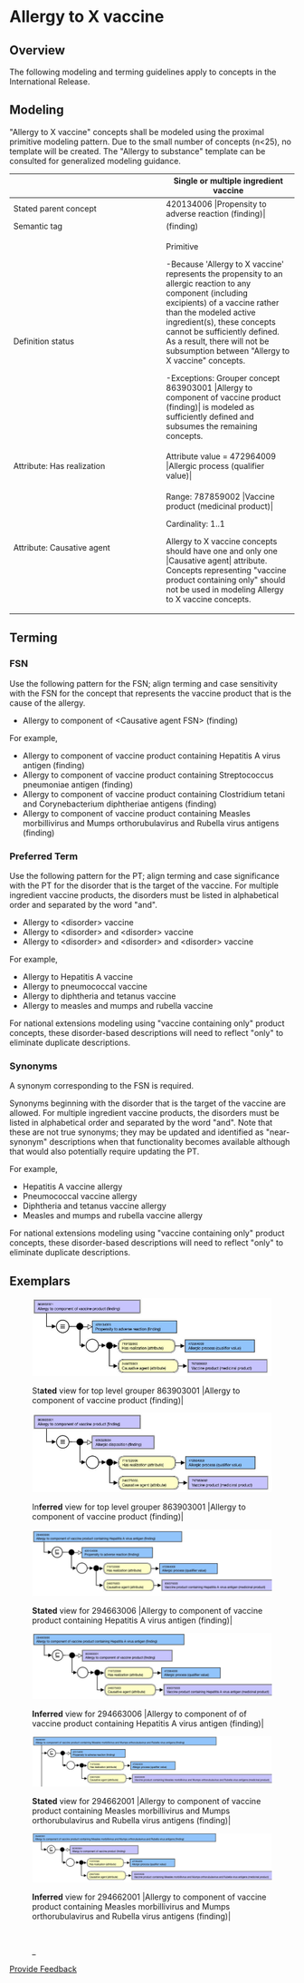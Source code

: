 # Allergy to X vaccine

## Overview

The following modeling and terming guidelines apply to concepts in the International Release.

## Modeling

"Allergy to X vaccine" concepts shall be modeled using the proximal primitive modeling pattern. Due to the small number of concepts (n<25), no template will be created. The "Allergy to substance" template can be consulted for generalized modeling guidance.

<table data-header-hidden><thead><tr><th width="255.8515625"></th><th>Single or multiple ingredient vaccine</th></tr></thead><tbody><tr><td>Stated parent concept</td><td>420134006 |Propensity to adverse reaction (finding)|</td></tr><tr><td>Semantic tag</td><td>(finding)</td></tr><tr><td>Definition status</td><td><p>Primitive </p><p></p><p>-Because 'Allergy to X vaccine' represents the propensity to an allergic reaction to any component (including excipients) of a vaccine rather than the modeled active ingredient(s), these concepts cannot be sufficiently defined. As a result, there will not be subsumption between "Allergy to X vaccine" concepts. </p><p></p><p>-Exceptions: Grouper concept 863903001 |Allergy to component of vaccine product (finding)| is modeled as sufficiently defined and subsumes the remaining concepts.</p></td></tr><tr><td>Attribute: Has realization</td><td>Attribute value = 472964009 |Allergic process (qualifier value)|</td></tr><tr><td>Attribute: Causative agent</td><td><p>Range: 787859002 |Vaccine product (medicinal product)| </p><p></p><p>Cardinality: 1..1</p><p></p><p>Allergy to X vaccine concepts should have one and only one |Causative agent| attribute. Concepts representing "vaccine product containing only" should not be used in modeling Allergy to X vaccine concepts. </p></td></tr></tbody></table>

## Terming

### FSN

Use the following pattern for the FSN; align terming and case sensitivity with the FSN for the concept that represents the vaccine product that is the cause of the allergy.

* Allergy to component of \<Causative agent FSN> (finding)

For example,

* Allergy to component of vaccine product containing Hepatitis A virus antigen (finding)
* Allergy to component of vaccine product containing Streptococcus pneumoniae antigen (finding)
* Allergy to component of vaccine product containing Clostridium tetani and Corynebacterium diphtheriae antigens (finding)
* Allergy to component of vaccine product containing Measles morbillivirus and Mumps orthorubulavirus and Rubella virus antigens (finding)

### Preferred Term

Use the following pattern for the PT; align terming and case significance with the PT for the disorder that is the target of the vaccine. For multiple ingredient vaccine products, the disorders must be listed in alphabetical order and separated by the word "and".

* Allergy to \<disorder> vaccine
* Allergy to \<disorder> and \<disorder> vaccine
* Allergy to \<disorder> and \<disorder> and \<disorder> vaccine

For example,

* Allergy to Hepatitis A vaccine
* Allergy to pneumococcal vaccine
* Allergy to diphtheria and tetanus vaccine
* Allergy to measles and mumps and rubella vaccine

For national extensions modeling using "vaccine containing only" product concepts, these disorder-based descriptions will need to reflect "only" to eliminate duplicate descriptions.

### Synonyms

A synonym corresponding to the FSN is required.

Synonyms beginning with the disorder that is the target of the vaccine are allowed. For multiple ingredient vaccine products, the disorders must be listed in alphabetical order and separated by the word "and". Note that these are not true synonyms; they may be updated and identified as "near-synonym" descriptions when that functionality becomes available although that would also potentially require updating the PT.

For example,

* Hepatitis A vaccine allergy
* Pneumococcal vaccine allergy
* Diphtheria and tetanus vaccine allergy
* Measles and mumps and rubella vaccine allergy

For national extensions modeling using "vaccine containing only" product concepts, these disorder-based descriptions will need to reflect "only" to eliminate duplicate descriptions.

## Exemplars

<figure><img src="../../../../../../.gitbook/assets/image (25) (1) (1) (1).png" alt=""><figcaption><p>St<strong>ated</strong> view for top level grouper 863903001 |Allergy to component of vaccine product (finding)|</p></figcaption></figure>

<figure><img src="../../../../../../.gitbook/assets/image (26) (1) (1) (1).png" alt=""><figcaption><p>In<strong>ferred</strong> view for top level grouper 863903001 |Allergy to component of vaccine product (finding)|</p></figcaption></figure>

<figure><img src="../../../../../../.gitbook/assets/image (27) (1) (1) (1).png" alt=""><figcaption><p><strong>Stated</strong> view for 294663006 |Allergy to component of vaccine product containing Hepatitis A virus antigen (finding)|</p></figcaption></figure>

<figure><img src="../../../../../../.gitbook/assets/image (29) (1) (1) (1).png" alt=""><figcaption><p><strong>Inferred</strong> view for 294663006 |Allergy to component of of vaccine product containing Hepatitis A virus antigen (finding)|</p></figcaption></figure>

<figure><img src="../../../../../../.gitbook/assets/image (28) (1) (1) (1).png" alt=""><figcaption><p><strong>Stated</strong> view for 294662001 |Allergy to component of vaccine product containing Measles morbillivirus and Mumps orthorubulavirus and Rubella virus antigens (finding)|</p></figcaption></figure>

<figure><img src="../../../../../../.gitbook/assets/image (31) (1) (1) (1).png" alt=""><figcaption><p><strong>Inferred</strong> view for 294662001 |Allergy to component of vaccine product containing Measles morbillivirus and Mumps orthorubulavirus and Rubella virus antigens (finding)|</p></figcaption></figure>

<figure><img src="../../../../../../authoring/clinical-finding-and-disorder/images/174690426.png" alt=""><figcaption><p>_</p></figcaption></figure>






<a href="https://docs.google.com/forms/d/e/1FAIpQLScTmbZIf0UEQwYDkY27EEWBkaiYkHSbR0_9DmFrMLXoQLyL7Q/viewform?usp=pp_url&entry.1767247133=SCT+Editorial+Guide&entry.670899847=Allergy%20to%20X%20vaccine" class="button primary">Provide Feedback</a>
